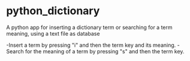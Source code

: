# python_dictionary
A python app for inserting a dictionary term or searching for a term meaning, using a text file as database 

-Insert a term by pressing "i" and then the term key and its meaning.
-Search for the meaning of a term by pressing "s" and then the term key.
